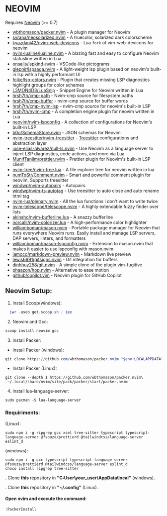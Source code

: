 # NEOVIM

Requires [Neovim](https://neovim.io/) (>= 0.7)

- [wbthomason/packer.nvim](https://github.com/wbthomason/packer.nvim) - A plugin manager for Neovim
- [svrana/neosolarized.nvim](https://github.com/svrana/neosolarized.nvim) - A truecolor, solarized dark colorscheme
- [kyazdani42/nvim-web-devicons](https://github.com/kyazdani42/nvim-web-devicons) - Lua `fork` of vim-web-devicons for neovim
- [nvim-lualine/lualine.nvim](https://github.com/nvim-lualine/lualine.nvim) - A blazing fast and easy to configure Neovim statusline written in Lua
- [onsails/lspkind-nvim](https://github.com/onsails/lspkind-nvim) - VSCode-like pictograms
- [glepnir/lspsaga.nvim](https://github.com/glepnir/lspsaga.nvim) - A light-weight lsp plugin based on neovim's built-in lsp with a highly performant UI
- [folke/lsp-colors.nvim](https://github.com/folke/lsp-colors.nvim) - Plugin that creates missing LSP diagnostics highlight groups for color schemes
- [L3MON4D3/LuaSnip](https://github.com/L3MON4D3/LuaSnip) - Snippet Engine for Neovim written in Lua
- [hrsh7th/cmp-path](https://github.com/hrsh7th/cmp-path) - Nvim-cmp source for filesystem paths
- [hrsh7th/cmp-buffer](https://github.com/hrsh7th/cmp-buffer) - nvim-cmp source for buffer words
- [hrsh7th/cmp-nvim-lsp](https://github.com/hrsh7th/cmp-nvim-lsp) - nvim-cmp source for neovim's built-in LSP
- [hrsh7th/nvim-cmp](https://github.com/hrsh7th/nvim-cmp) - A completion engine plugin for neovim written in Lua
- [neovim/nvim-lspconfig](https://github.com/neovim/nvim-lspconfig) - A collection of configurations for Neovim's built-in LSP
- [b0o/SchemaStore.nvim](https://github.com/b0o/schemastore.nvim) - JSON schemas for Neovim
- [nvim-treesitter/nvim-treesitter](https://github.com/nvim-treesitter/nvim-treesitter) - [Treesitter](https://github.com/tree-sitter/tree-sitter) configurations and abstraction layer
- [jose-elias-alvarez/null-ls.nvim](https://github.com/jose-elias-alvarez/null-ls.nvim) - Use Neovim as a language server to inject LSP diagnostics, code actions, and more via Lua
- [MunifTanjim/prettier.nvim](https://github.com/MunifTanjim/prettier.nvim) - Prettier plugin for Neovim's built-in LSP client
- [nvim-tree/nvim-tree.lua](https://github.com/nvim-tree/nvim-tree.lua) - A file explorer tree for neovim written in lua
- [numToStr/Comment.nvim](https://github.com/numToStr/Comment.nvim) - Smart and powerful comment plugin for neovim. Supports treesitter
- [windwp/nvim-autopairs](https://github.com/windwp/nvim-autopairs) - Autopairs
- [windwp/nvim-ts-autotag](https://github.com/windwp/nvim-ts-autotag) - Use treesitter to auto close and auto rename html tag
- [nvim-lua/plenary.nvim](https://github.com/nvim-lua/plenary.nvim) - All the lua functions I don't want to write twice
- [nvim-telescope/telescope.nvim](https://github.com/nvim-telescope/telescope.nvim) - A highly extendable fuzzy finder over lists
- [akinsho/nvim-bufferline.lua](https://github.com/akinsho/nvim-bufferline.lua) - A snazzy bufferline
- [norcalli/nvim-colorizer.lua](https://github.com/norcalli/nvim-colorizer.lua) - A high-performance color highlighter
- [williamboman/mason.nvim](https://github.com/williamboman/mason.nvim) - Portable package manager for Neovim that runs everywhere Neovim runs. Easily install and manage LSP servers, DAP servers, linters, and formatters
- [williamboman/mason-lspconfig.nvim](https://github.com/williamboman/mason-lspconfig.nvim) - Extension to mason.nvim that makes it easier to use lspconfig with mason.nvim
- [iamcco/markdown-preview.nvim](https://github.com/iamcco/markdown-preview.nvim) - Markdown live preview
- [lewis6991/gitsigns.nvim](https://github.com/lewis6991/gitsigns.nvim) - Git integration for buffers
- [dinhhuy258/git.nvim](https://github.com/dinhhuy258/git.nvim) - A simple clone of the plugin vim-fugitive
- [phaazon/hop.nvim](https://github.com/phaazon/hop.nvim) - Alternative to ease motion
- [github/copilot.vim](https://github.com/github/copilot.vim) - Neovim plugin for GitHub Copilot

## Neovim Setup:

1. Install Scoop(windows):

```powershell
  iwr -useb get.scoop.sh | iex
```

2. Neovim and Gcc:

```powershell
scoop install neovim gcc
```

3. Install Packer:

- Install Packer (windows):

```powershell
git clone https://github.com/wbthomason/packer.nvim "$env:LOCALAPPDATA\nvim-data\site\pack\packer\start\packer.nvim"
```

- Install Packer (Linux):

```shell
git clone --depth 1 https://github.com/wbthomason/packer.nvim\
 ~/.local/share/nvim/site/pack/packer/start/packer.nvim
```

4. Install lua-language-server:

```shell
sudo pacman -S lua-language-server
```

### Requiriments:

(Linux):

```shell
sudo npm i -g ripgrep gcc xsel tree-sitter typescript typescript-language-server @fsouza/prettierd @tailwindcss/language-server eslint_d
```

(windows):

```shell
sudo npm i -g gcc typescript typescript-language-server @fsouza/prettierd @tailwindcss/language-server eslint_d
choco install ripgrep tree-sitter
```

. Clone **this** repository in **"C:User\your_user\AppData\local"** (windows).

. Clone **this** repository in **"~/.config"** (Linux).

#### Open nvim and execute the command:

```vim
:PackerInstall
```
